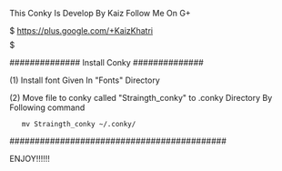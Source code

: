 This Conky Is Develop By Kaiz Follow Me On G+

$$$$$ https://plus.google.com/+KaizKhatri $$$$$

############## Install Conky ##############

(1) Install font Given In "Fonts" Directory 

(2) Move file to conky called "Straingth_conky" to .conky Directory By Following command
    
       mv Straingth_conky ~/.conky/
    
###########################################

ENJOY!!!!!!
